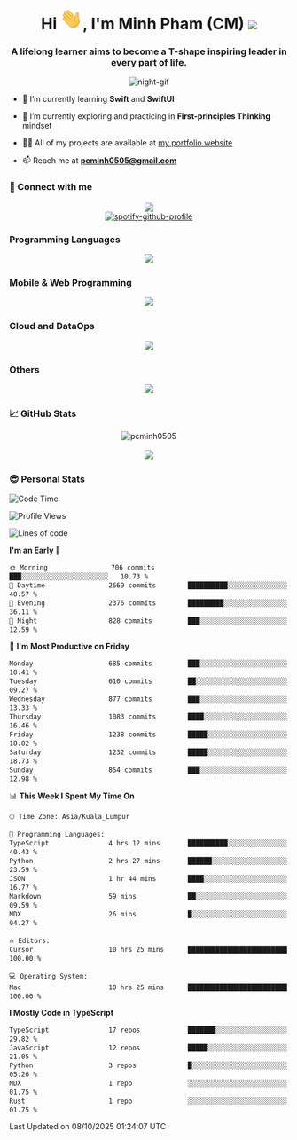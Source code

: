 <h1 align="center">Hi <img src="https://raw.githubusercontent.com/ABSphreak/ABSphreak/master/gifs/Hi.gif" width="40px" />, I'm Minh Pham (CM) <img src="https://media.giphy.com/media/1ynCEtlgMPAeNAqdnu/giphy.gif" width="20px" /> </h1>
<h3 align="center">A lifelong learner aims to become a T-shape inspiring leader in every part of life.</h3>

<p align="center">
  <img src="https://media.giphy.com/media/xUA7bdpLxQhsSQdyog/giphy.gif" alt="night-gif" height="200em"/>
</p>

- 🌱 I’m currently learning **Swift** and **SwiftUI**

- 🔭 I’m currently exploring and practicing in **First-principles Thinking** mindset

- 👨‍💻 All of my projects are available at [my portfolio website](https://pcminh0505.vercel.app/)

- 📫 Reach me at **pcminh0505@gmail.com**


<h3 align="left">🧬 Connect with me</h3>
<p align="center">
<a href="https://linkedin.com/in/pcminh0505" target="blank"><img align="center" src="https://img.shields.io/badge/linkedin-%230077B5.svg?style=for-the-badge&logo=linkedin&logoColor=white" /></a>
<br/>
<a href="https://spotify-github-profile.kittinanx.com/api/view?uid=217d5ndg2rakxarcnspwomj7q&redirect=true">
  <img height="350em" src="https://spotify-github-profile.kittinanx.com/api/view?uid=217d5ndg2rakxarcnspwomj7q&cover_image=true&theme=default&bar_color_cover=true" alt="spotify-github-profile" />
</a>
</p>

<h3 align="left">Programming Languages</h3>
<p align="center">
  <a href="https://skillicons.dev">
    <img src="https://skillicons.dev/icons?i=py,ts,go,rust,java,swift,dart,solidity,cpp" />
  </a>
</p>

<h3 align="left">Mobile & Web Programming</h3>
<p align="center">
  <a href="https://skillicons.dev">
    <img src="https://skillicons.dev/icons?i=react,nextjs,flutter,graphql,fastapi,nodejs,spring,postgres,mongodb" />
  </a>
</p>

<h3 align="left">Cloud and DataOps</h3>
<p align="center">
  <a href="https://skillicons.dev">
     <img src="https://skillicons.dev/icons?i=aws,firebase,gcp,supabase,vercel,docker,kafka,redis,cassandra" />
  </a>
</p>

<h3 align="left">Others</h3>
<p align="center">
  <a href="https://skillicons.dev">
    <img src="https://skillicons.dev/icons?i=apple,anaconda,vscode,figma,postman,notion,obsidian" />
  </a>
</p>

<h3 align="left">📈 GitHub Stats</h3>

<p align="center">
<img height="180em" src="https://github-readme-stats.vercel.app/api?username=pcminh0505&count_private=true&show_icons=true&include_all_commits=true&theme=ayu-mirage&show_icons=true&locale=en" alt="pcminh0505" />
<br/><br/>
<img src="https://github-profile-trophy.vercel.app/?username=pcminh0505&theme=onedark&rank=SECRET,SSS,SS,S,AAA,AA,A&column=3" />
</p>

<h3 align="left">😎 Personal Stats</h3>

<!--START_SECTION:waka-->
![Code Time](http://img.shields.io/badge/Code%20Time-2%2C097%20hrs%208%20mins-blue)

![Profile Views](http://img.shields.io/badge/Profile%20Views-7-blue)

![Lines of code](https://img.shields.io/badge/From%20Hello%20World%20I%27ve%20Written-35.6%20million%20lines%20of%20code-blue)

**I'm an Early 🐤** 

```text
🌞 Morning                706 commits         ███░░░░░░░░░░░░░░░░░░░░░░   10.73 % 
🌆 Daytime                2669 commits        ██████████░░░░░░░░░░░░░░░   40.57 % 
🌃 Evening                2376 commits        █████████░░░░░░░░░░░░░░░░   36.11 % 
🌙 Night                  828 commits         ███░░░░░░░░░░░░░░░░░░░░░░   12.59 % 
```
📅 **I'm Most Productive on Friday** 

```text
Monday                   685 commits         ███░░░░░░░░░░░░░░░░░░░░░░   10.41 % 
Tuesday                  610 commits         ██░░░░░░░░░░░░░░░░░░░░░░░   09.27 % 
Wednesday                877 commits         ███░░░░░░░░░░░░░░░░░░░░░░   13.33 % 
Thursday                 1083 commits        ████░░░░░░░░░░░░░░░░░░░░░   16.46 % 
Friday                   1238 commits        █████░░░░░░░░░░░░░░░░░░░░   18.82 % 
Saturday                 1232 commits        █████░░░░░░░░░░░░░░░░░░░░   18.73 % 
Sunday                   854 commits         ███░░░░░░░░░░░░░░░░░░░░░░   12.98 % 
```


📊 **This Week I Spent My Time On** 

```text
🕑︎ Time Zone: Asia/Kuala_Lumpur

💬 Programming Languages: 
TypeScript               4 hrs 12 mins       ██████████░░░░░░░░░░░░░░░   40.43 % 
Python                   2 hrs 27 mins       ██████░░░░░░░░░░░░░░░░░░░   23.59 % 
JSON                     1 hr 44 mins        ████░░░░░░░░░░░░░░░░░░░░░   16.77 % 
Markdown                 59 mins             ██░░░░░░░░░░░░░░░░░░░░░░░   09.59 % 
MDX                      26 mins             █░░░░░░░░░░░░░░░░░░░░░░░░   04.27 % 

🔥 Editors: 
Cursor                   10 hrs 25 mins      █████████████████████████   100.00 % 

💻 Operating System: 
Mac                      10 hrs 25 mins      █████████████████████████   100.00 % 
```

**I Mostly Code in TypeScript** 

```text
TypeScript               17 repos            ███████░░░░░░░░░░░░░░░░░░   29.82 % 
JavaScript               12 repos            █████░░░░░░░░░░░░░░░░░░░░   21.05 % 
Python                   3 repos             █░░░░░░░░░░░░░░░░░░░░░░░░   05.26 % 
MDX                      1 repo              ░░░░░░░░░░░░░░░░░░░░░░░░░   01.75 % 
Rust                     1 repo              ░░░░░░░░░░░░░░░░░░░░░░░░░   01.75 % 
```




 Last Updated on 08/10/2025 01:24:07 UTC
<!--END_SECTION:waka-->

